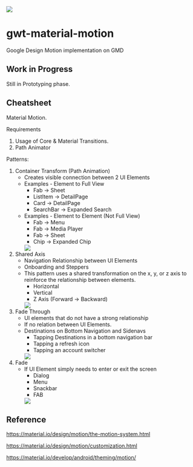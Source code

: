 <img src="https://i.imgur.com/m8q4JAB.png"/>

# gwt-material-motion
Google Design Motion implementation on GMD

## Work in Progress
Still in Prototyping phase.

## Cheatsheet
Material Motion.

Requirements 
1. Usage of Core & Material Transitions.
2. Path Animator

Patterns:
1. Container Transform (Path Animation)
	- Creates visible connection between 2 UI Elements
	- Examples - Element to Full View
      - Fab -> Sheet
      - ListItem -> DetailPage
      - Card -> DetailPage
      - SearchBar -> Expanded Search
	- Examples - Element to Element (Not Full View) 
      - Fab -> Menu
      - Fab -> Media Player
      - Fab -> Sheet
      - Chip -> Expanded Chip
      <img src="https://github.com/flutter/packages/raw/master/packages/animations/example/demo_gifs/container_transform_lineup.gif" />
2. Shared Axis
    - Navigation Relationship between UI Elements
    - Onboarding and Steppers
    - This pattern uses a shared transformation on the x, y, or z axis to reinforce the relationship between elements.
      - Horizontal
      - Vertical
      - Z Axis (Forward -> Backward)
      <img src="https://github.com/flutter/packages/raw/master/packages/animations/example/demo_gifs/shared_axis_lineup.gif"/>
3. Fade Through	
    - UI elements that do not have a strong relationship
	- If no relation between UI Elements.
	- Destinations on Bottom Navigation and Sidenavs
      - Tapping Destinations in a bottom navigation bar
      - Tapping a refresh icon
      - Tapping an account switcher
      <img src="https://github.com/flutter/packages/raw/master/packages/animations/example/demo_gifs/fade_through_lineup.gif"/>
4. Fade
	- If UI Element simply needs to enter or exit the screen
      - Dialog
      - Menu
      - Snackbar
      - FAB
      <img src="https://github.com/flutter/packages/raw/master/packages/animations/example/demo_gifs/fade_lineup.gif"/>

## Reference

https://material.io/design/motion/the-motion-system.html

https://material.io/design/motion/customization.html

https://material.io/develop/android/theming/motion/
